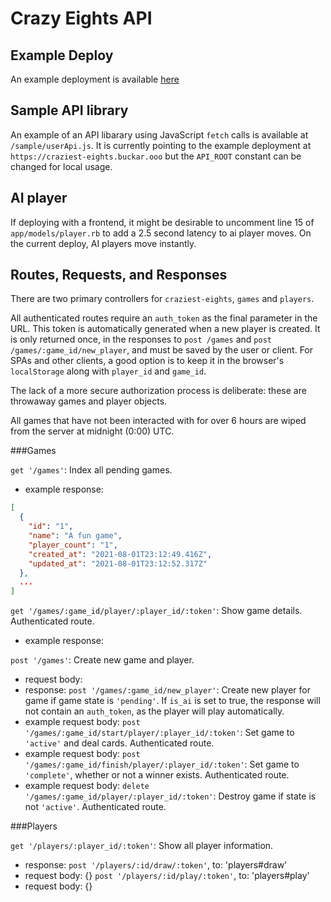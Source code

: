 # Crazy Eights API

## Example Deploy
An example deployment is available [here](https://craziest-eights.buckar.ooo)


## Sample API library
An example of an API libarary using JavaScript `fetch` calls is available at `/sample/userApi.js`. It is currently pointing to the example deployment at `https://craziest-eights.buckar.ooo` but the `API_ROOT` constant can be changed for local usage.

## AI player
If deploying with a frontend, it might be desirable to uncomment line 15 of `app/models/player.rb` to add a 2.5 second latency to ai player moves. On the current deploy, AI players move instantly.

## Routes, Requests, and Responses
There are two primary controllers for `craziest-eights`, `games` and `players`.

All authenticated routes require an `auth_token` as the final parameter in the URL. This token is automatically generated when a new player is created. It is only returned once, in the responses to `post /games` and `post /games/:game_id/new_player`, and must be saved by the user or client. For SPAs and other clients, a good option is to keep it in the browser's `localStorage` along with `player_id` and `game_id`.

The lack of a more secure authorization process is deliberate: these are throwaway games and player objects.

All games that have not been interacted with for over 6 hours are wiped from the server at midnight (0:00) UTC.

###Games

`get '/games'`: Index all pending games.
  * example response:
  ```json
  [
    {
      "id": "1",
      "name": "A fun game",
      "player_count": "1",
      "created_at": "2021-08-01T23:12:49.416Z",
      "updated_at": "2021-08-01T23:12:52.317Z"
    },
    ...
  ]
  ```

`get '/games/:game_id/player/:player_id/:token'`: Show game details. Authenticated route.
  * example response:

`post '/games'`: Create new game and player.
  * request body:
  * response:
`post '/games/:game_id/new_player'`: Create new player for game if game state is `'pending'`. If `is_ai` is set to true, the response will not contain an `auth_token`, as the player will play automatically.
  * example request body:
`post '/games/:game_id/start/player/:player_id/:token'`: Set game to `'active'` and deal cards. Authenticated route.
  * example request body:
`post '/games/:game_id/finish/player/:player_id/:token'`: Set game to `'complete'`, whether or not a winner exists. Authenticated route.
  * example request body:
`delete '/games/:game_id/player/:player_id/:token'`: Destroy game if state is not `'active'`. Authenticated route.

###Players

`get '/players/:player_id/:token'`: Show all player information. 
  * response:
`post '/players/:id/draw/:token'`, to: 'players#draw'
  * request body: {}
`post '/players/:id/play/:token'`, to: 'players#play'
  * request body: {}
